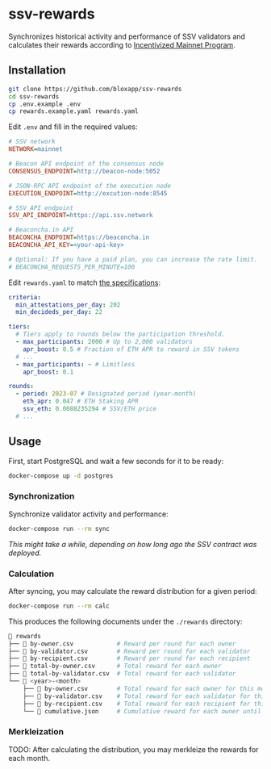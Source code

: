 # ssv-rewards

Synchronizes historical activity and performance of SSV validators and calculates their rewards according to [Incentivized Mainnet Program](https://docs.google.com/document/d/1pcr8QVcq9eZfiOJGrm5OsE9JAqdQy1F8Svv1xgecjNY).

## Installation

```bash
git clone https://github.com/bloxapp/ssv-rewards
cd ssv-rewards
cp .env.example .env
cp rewards.example.yaml rewards.yaml
```

Edit `.env` and fill in the required values:

```ini
# SSV network
NETWORK=mainnet

# Beacon API endpoint of the consensus node
CONSENSUS_ENDPOINT=http://beacon-node:5052

# JSON-RPC API endpoint of the execution node
EXECUTION_ENDPOINT=http://excution-node:8545

# SSV API endpoint
SSV_API_ENDPOINT=https://api.ssv.network

# Beaconcha.in API
BEACONCHA_ENDPOINT=https://beaconcha.in
BEACONCHA_API_KEY=<your-api-key>

# Optional: If you have a paid plan, you can increase the rate limit.
# BEACONCHA_REQUESTS_PER_MINUTE=100
```

Edit `rewards.yaml` to match [the specifications](https://docs.google.com/document/d/1pcr8QVcq9eZfiOJGrm5OsE9JAqdQy1F8Svv1xgecjNY):

```yaml
criteria:
  min_attestations_per_day: 202
  min_decideds_per_day: 22

tiers:
  # Tiers apply to rounds below the participation threshold.
  - max_participants: 2000 # Up to 2,000 validators
    apr_boost: 0.5 # Fraction of ETH APR to reward in SSV tokens
  # ...
  - max_participants: ~ # Limitless
    apr_boost: 0.1

rounds:
  - period: 2023-07 # Designated period (year-month)
    eth_apr: 0.047 # ETH Staking APR
    ssv_eth: 0.0088235294 # SSV/ETH price
  # ...
```

## Usage

First, start PostgreSQL and wait a few seconds for it to be ready:

```bash
docker-compose up -d postgres
```

### Synchronization

Synchronize validator activity and performance:

```bash
docker-compose run --rm sync
```

_This might take a while, depending on how long ago the SSV contract was deployed._

### Calculation

After syncing, you may calculate the reward distribution for a given period:

```bash
docker-compose run --rm calc
```

This produces the following documents under the `./rewards` directory:

```bash
📂 rewards
├── 📄 by-owner.csv            # Reward per round for each owner
├── 📄 by-validator.csv        # Reward per round for each validator
├── 📄 by-recipient.csv        # Reward per round for each recipient
├── 📄 total-by-owner.csv      # Total reward for each owner
├── 📄 total-by-validator.csv  # Total reward for each validator
└── 📂 <year>-<month>
    ├── 📄 by-owner.csv        # Total reward for each owner for this month
    ├── 📄 by-validator.csv    # Total reward for each validator for this month
    ├── 📄 by-recipient.csv    # Total reward for each recipient for this month
    └── 📄 cumulative.json     # Cumulative reward for each owner until and including this month
```

### Merkleization

TODO: After calculating the distribution, you may merkleize the rewards for each month.
